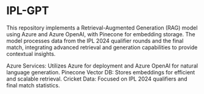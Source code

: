 # IPL-GPT
This repository implements a Retrieval-Augmented Generation (RAG) model using Azure and Azure OpenAI, with Pinecone for embedding storage. The model processes data from the IPL 2024 qualifier rounds and the final match, integrating advanced retrieval and generation capabilities to provide contextual insights.

Azure Services: Utilizes Azure for deployment and Azure OpenAI for natural language generation.
Pinecone Vector DB: Stores embeddings for efficient and scalable retrieval.
Cricket Data: Focused on IPL 2024 qualifiers and final match statistics.
